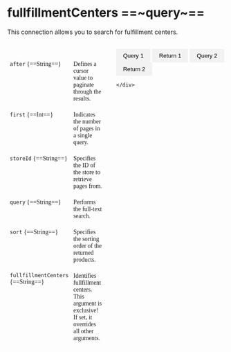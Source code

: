 # fullfillmentCenters ==~query~==

This connection allows you to search for fulfillment centers.
<br>
<br>
<div style="display: flex;">
    <div style="flex: 0 0 45%;">
    <style type="text/css">
    .tg  {border:none;border-collapse:collapse;border-spacing:0;}
    .tg td{border-color:white;border-style:solid;border-width:1px;font-family:Circular Std;font-size:14px;
      overflow:hidden;padding:10px 5px;word-break:normal;}
    .tg th{border-color:black;border-style:solid;border-width:1px;font-family:Circular Std;font-size:14px;
      font-weight:normal;overflow:hidden;padding:10px 5px;word-break:normal;}
    .tg .tg-0lax{border-color:#ffffff;text-align:left;vertical-align:top}
    .tg .tg-0pky:nth-child(1),
    .tg .tg-0lax:nth-child(1) {width: 40%;}
    .tg .tg-0pky:nth-child(2),
    .tg .tg-0lax:nth-child(2) {width: 60%;}
    </style>
    <table class="tg">
      <tr>
        <td class="tg-0lax"><code>after</code> {==String==}</th>
        <td class="tg-0lax">Defines a cursor value to paginate through the results.</th>
      </tr>
    <tbody>
      <tr>
        <td class="tg-0lax"><code>first</code> {==Int==}</td>
        <td class="tg-0lax">Indicates the number of pages in a single query.</td>
      </tr>
      <tr>
        <td class="tg-0lax"><code>storeId</code> {==String==}</td>
        <td class="tg-0lax">Specifies the ID of the store to retrieve pages from.</td>
      </tr>
      <tr>
        <td class="tg-0lax"><code>query</code> {==String==}</td>
        <td class="tg-0lax">Performs the full-text search.</td>
      </tr>
      <tr>
        <td class="tg-0lax"><code>sort</code> {==String==}</td>
        <td class="tg-0lax">Specifies the sorting order of the returned products.</td>
      </tr>
      <tr>
        <td class="tg-0lax"><code>fullfillmentCenters</code><br>{==String==}</td>
        <td class="tg-0lax">Identifies fullfillment centers.<br>This argument is exclusive! If set, it overrides all other arguments.</td>
      </tr>
    </tbody>
    </table>
    </div>
    <div style="flex: 0 0 5%;">
    </div>
    <div style="flex: 0 0 50%;">
        <style>
    .tab {
        display: none;
    }

    .tab.active {
        display: block;
    }

    .tab-button {
        background-color: #f2f2f2;
        border: none;
        color: #000;
        padding: 8px 16px;
        cursor: pointer;
    }

    .tab-button.active {
        background-color: #ccc;
    }
</style>

<div>
    <button class="tab-button" onclick="openTab('Query 1')">Query 1</button>
    <button class="tab-button" onclick="openTab('Return 1')">Return 1</button>
    <button class="tab-button" onclick="openTab('Query 2')">Query 2</button>
    <button class="tab-button" onclick="openTab('Return 2')">Return 2</button>
</div>

<div id="Query 1" class="tab active">
    <p><pre>
    ```json
    {
      fulfillmentCenters(
        fulfillmentCenterIds: ["vendor-fulfillment", "los-angeles-fulfillment"]
      ) {
        totalCount
        items {
          id
          name
          shortDescription
          address {
            city
            countryCode
          }
        }
      }
    }
    ```
    </pre></p>
</div>

<div id="Return 1" class="tab">
    <p><pre>
    ```json
    {
      "data": {
        "fulfillmentCenters": {
          "totalCount": 1,
          "items": [
            {
              "id": "vendor-fulfillment",
              "name": "Los Angeles Branch",
              "shortDescription": null,
              "address": {
                "city": "Los Angeles",
                "countryCode": "USA"
              }
            }
          ]
        }
      }
    }    
    ```
    </pre></p>
</div>

<div id="Query 2" class="tab">
    <p><pre>
    ```json
    {
      products (storeId:"B2B-store")
      {
        items{
          name
          availabilityData
          {
            isActive
            inventories
            {
              fulfillmentCenterId
              fulfillmentCenterName
              inStockQuantity
            }
          }
        }
      }
    }
    ```
    </pre></p>
</div>

<div id="Return 2" class="tab">
    <p><pre>
    ```json
    {
      "data": {
        "products": {
          "items": [
            {
              "name": "SunBriteTV DS-3214P-BL 32\" Weatherproof LED - Portrait Mode (Black)",
              "availabilityData": {
                "isActive": true,
                "inventories": [
                  {
                    "fulfillmentCenterId": "tulsa-branch",
                    "fulfillmentCenterName": "Tennessee Branch",
                    "inStockQuantity": 760
                  },
                  {
                    "fulfillmentCenterId": "142ba5568ae4454aad553ece41b9c3b5",
                    "fulfillmentCenterName": "Chicago Branch",
                    "inStockQuantity": 10
                  },
                  {
                    "fulfillmentCenterId": "vendor-fulfillment",
                    "fulfillmentCenterName": "Los Angeles Branch",
                    "inStockQuantity": 5
                  }
                }
            }
          ]
        }
      }
    }
    ```
    </pre></p>
</div>
<script>
    function openTab(tabName) {
        var tabs = document.getElementsByClassName("tab");
        for (var i = 0; i < tabs.length; i++) {
            tabs[i].classList.remove("active");
        }
        document.getElementById(tabName).classList.add("active");

        var tabButtons = document.getElementsByClassName("tab-button");
        for (var j = 0; j < tabButtons.length; j++) {
            tabButtons[j].classList.remove("active");
        }
        document.querySelector('[onclick="openTab(\'' + tabName + '\')"]').classList.add("active");
    }
</script>

    </div>
</div>
